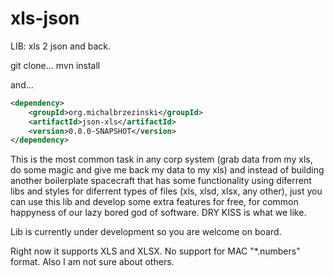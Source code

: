 # xls-json
LIB: xls 2 json and back. 

git clone...
mvn install

and...

```xml
<dependency>
    <groupId>org.michalbrzezinski</groupId>
    <artifactId>json-xls</artifactId>
    <version>0.0.0-SNAPSHOT</version>
</dependency>
```

This is the most common task in any corp system (grab data from my xls, do some magic and give me back my data to my xls) 
and instead of building another boilerplate spacecraft that has some functionality using diferrent libs and styles 
for diferrent types of files (xls, xlsd, xlsx, any other), just you can use this lib and develop some extra features 
for free, for common happyness of our lazy bored god of software. DRY KISS is what we like.

Lib is currently under development so you are welcome on board.

Right now it supports XLS and XLSX. No support for MAC "*.numbers" format.
Also I am not sure about others.

